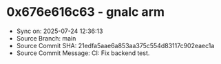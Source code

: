 # 0x676e616c63 - gnalc arm

- Sync on: 2025-07-24 12:36:13
- Source Branch: main
- Source Commit SHA: 21edfa5aae6a853aa375c554d83117c902eaec1a
- Source Commit Message: CI: Fix backend test.